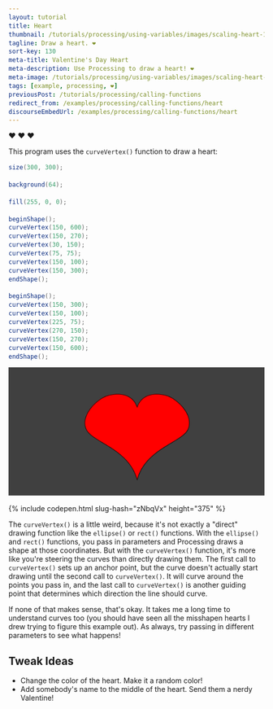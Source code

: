```yaml
---
layout: tutorial
title: Heart
thumbnail: /tutorials/processing/using-variables/images/scaling-heart-1.png
tagline: Draw a heart. ❤
sort-key: 130
meta-title: Valentine's Day Heart
meta-description: Use Processing to draw a heart! ❤
meta-image: /tutorials/processing/using-variables/images/scaling-heart-2.png
tags: [example, processing, ❤]
previousPost: /tutorials/processing/calling-functions
redirect_from: /examples/processing/calling-functions/heart
discourseEmbedUrl: /examples/processing/calling-functions/heart
---
```


:heart: ❤ :heart:

This program uses the `curveVertex()` function to draw a heart:

```java
size(300, 300);

background(64);

fill(255, 0, 0);

beginShape();
curveVertex(150, 600);
curveVertex(150, 270);
curveVertex(30, 150);
curveVertex(75, 75);
curveVertex(150, 100);
curveVertex(150, 300);
endShape();

beginShape();
curveVertex(150, 300);
curveVertex(150, 100);
curveVertex(225, 75);
curveVertex(270, 150);
curveVertex(150, 270);
curveVertex(150, 600);
endShape();

```

![heart](/tutorials/processing/using-variables/images/scaling-heart-2.png)

{% include codepen.html slug-hash="zNbqVx" height="375" %}

The `curveVertex()` is a little weird, because it's not exactly a "direct" drawing function like the `ellipse()` or `rect()` functions. With the `ellipse()` and `rect()` functions, you pass in parameters and Processing draws a shape at those coordinates. But with the `curveVertex()` function, it's more like you're steering the curves than directly drawing them. The first call to `curveVertex()` sets up an anchor point, but the curve doesn't actually start drawing until the second call to `curveVertex()`. It will curve around the points you pass in, and the last call to `curveVertex()` is another guiding point that determines which direction the line should curve.

If none of that makes sense, that's okay. It takes me a long time to understand curves too (you should have seen all the misshapen hearts I drew trying to figure this example out). As always, try passing in different parameters to see what happens!

## Tweak Ideas

- Change the color of the heart. Make it a random color!
- Add somebody's name to the middle of the heart. Send them a nerdy Valentine!
